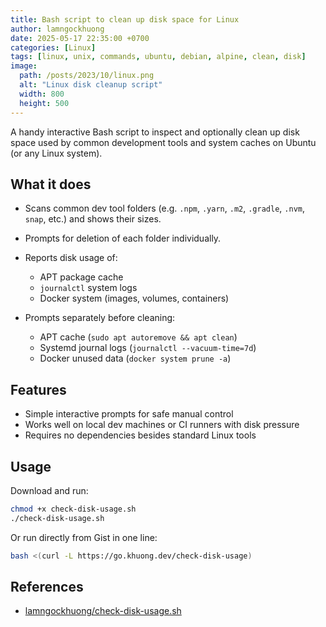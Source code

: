 ```yaml
---
title: Bash script to clean up disk space for Linux
author: lamngockhuong
date: 2025-05-17 22:35:00 +0700
categories: [Linux]
tags: [linux, unix, commands, ubuntu, debian, alpine, clean, disk]
image:
  path: /posts/2023/10/linux.png
  alt: "Linux disk cleanup script"
  width: 800
  height: 500
---
```


A handy interactive Bash script to inspect and optionally clean up disk space used by common development tools and system caches on Ubuntu (or any Linux system).

## What it does

* Scans common dev tool folders (e.g. `.npm`, `.yarn`, `.m2`, `.gradle`, `.nvm`, `snap`, etc.) and shows their sizes.
* Prompts for deletion of each folder individually.
* Reports disk usage of:

  * APT package cache
  * `journalctl` system logs
  * Docker system (images, volumes, containers)
* Prompts separately before cleaning:

  * APT cache (`sudo apt autoremove && apt clean`)
  * Systemd journal logs (`journalctl --vacuum-time=7d`)
  * Docker unused data (`docker system prune -a`)

## Features

* Simple interactive prompts for safe manual control
* Works well on local dev machines or CI runners with disk pressure
* Requires no dependencies besides standard Linux tools

## Usage

Download and run:

```bash
chmod +x check-disk-usage.sh
./check-disk-usage.sh
```

Or run directly from Gist in one line:

```bash
bash <(curl -L https://go.khuong.dev/check-disk-usage)
```

## References

- [lamngockhuong/check-disk-usage.sh](https://gist.github.com/lamngockhuong/7c5ba9565b660c723aa36b483a408443)
